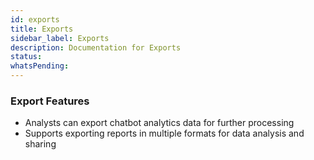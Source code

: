 ```yaml
---
id: exports
title: Exports
sidebar_label: Exports
description: Documentation for Exports
status: 
whatsPending: 
---
```

### Export Features
- Analysts can export chatbot analytics data for further processing
- Supports exporting reports in multiple formats for data analysis and sharing
